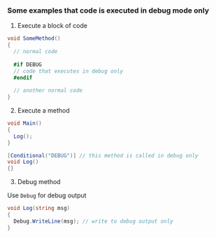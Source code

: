 ### Some examples that code is executed in debug mode only

1. Execute a block of code

```cs
void SomeMethod()
{
  // normal code
  
  #if DEBUG
  // code that executes in debug only
  #endif
  
  // another normal code
}
```

2. Execute a method

```cs
void Main()
{
  Log();
}

[Conditional("DEBUG")] // this method is called in debug only
void Log()
{}
```

3. Debug method

Use `Debug` for debug output

```cs
void Log(string msg)
{
  Debug.WriteLine(msg); // write to debug output only
}
```
